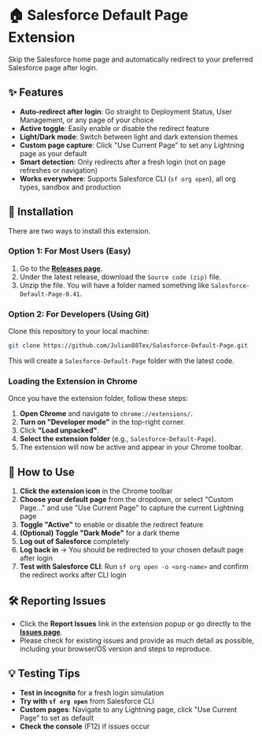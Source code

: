 # 🏠 Salesforce Default Page Extension

Skip the Salesforce home page and automatically redirect to your preferred Salesforce page after login.

## ✨ Features

- **Auto-redirect after login**: Go straight to Deployment Status, User Management, or any page of your choice
- **Active toggle**: Easily enable or disable the redirect feature
- **Light/Dark mode**: Switch between light and dark extension themes
- **Custom page capture**: Click "Use Current Page" to set any Lightning page as your default
- **Smart detection**: Only redirects after a fresh login (not on page refreshes or navigation)
- **Works everywhere**: Supports Salesforce CLI (`sf org open`), all org types, sandbox and production

## 🚀 Installation

There are two ways to install this extension.

### Option 1: For Most Users (Easy)
1. Go to the **[Releases page](https://github.com/Julian88Tex/Salesforce-Default-Page/releases)**.
2. Under the latest release, download the `Source code (zip)` file.
3. Unzip the file. You will have a folder named something like `Salesforce-Default-Page-0.41`.

### Option 2: For Developers (Using Git)
Clone this repository to your local machine:
```sh
git clone https://github.com/Julian88Tex/Salesforce-Default-Page.git
```
This will create a `Salesforce-Default-Page` folder with the latest code.

### Loading the Extension in Chrome
Once you have the extension folder, follow these steps:
1. **Open Chrome** and navigate to `chrome://extensions/`.
2. **Turn on "Developer mode"** in the top-right corner.
3. Click **"Load unpacked"**.
4. **Select the extension folder** (e.g., `Salesforce-Default-Page`).
5. The extension will now be active and appear in your Chrome toolbar.

## 🧪 How to Use

1. **Click the extension icon** in the Chrome toolbar
2. **Choose your default page** from the dropdown, or select "Custom Page..." and use "Use Current Page" to capture the current Lightning page
3. **Toggle "Active"** to enable or disable the redirect feature
4. **(Optional) Toggle "Dark Mode"** for a dark theme
5. **Log out of Salesforce** completely
6. **Log back in** → You should be redirected to your chosen default page after login
7. **Test with Salesforce CLI**: Run `sf org open -o <org-name>` and confirm the redirect works after CLI login

## 🛠️ Reporting Issues

- Click the **Report Issues** link in the extension popup or go directly to the **[Issues page](https://github.com/Julian88Tex/Salesforce-Default-Page/issues)**.
- Please check for existing issues and provide as much detail as possible, including your browser/OS version and steps to reproduce.

## 💡 Testing Tips

- **Test in incognito** for a fresh login simulation
- **Try with `sf org open`** from Salesforce CLI
- **Custom pages**: Navigate to any Lightning page, click "Use Current Page" to set as default
- **Check the console** (F12) if issues occur